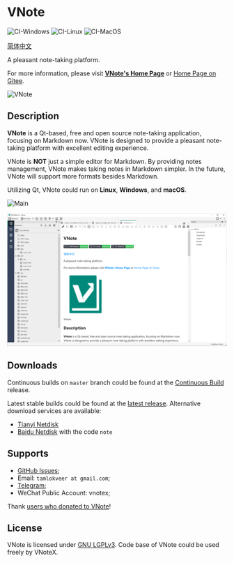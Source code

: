 # VNote
![CI-Windows](https://github.com/vnotex/vnote/actions/workflows/ci-win.yml/badge.svg?branch=master) ![CI-Linux](https://github.com/vnotex/vnote/actions/workflows/ci-linux.yml/badge.svg?branch=master) ![CI-MacOS](https://github.com/vnotex/vnote/actions/workflows/ci-macos.yml/badge.svg?branch=master)

[简体中文](README_zh_CN.md)

A pleasant note-taking platform.

For more information, please visit [**VNote's Home Page**](https://vnotex.github.io/vnote) or [Home Page on Gitee](https://tamlok.gitee.io/vnote).

![VNote](pics/vnote.png)

## Description
**VNote** is a Qt-based, free and open source note-taking application, focusing on Markdown now. VNote is designed to provide a pleasant note-taking platform with excellent editing experience.

VNote is **NOT** just a simple editor for Markdown. By providing notes management, VNote makes taking notes in Markdown simpler. In the future, VNote will support more formats besides Markdown.

Utilizing Qt, VNote could run on **Linux**, **Windows**, and **macOS**.

![Main](pics/main.png)

![Main2](pics/main2.png)

## Downloads
Continuous builds on `master` branch could be found at the [Continuous Build](https://github.com/vnotex/vnote/releases/tag/continuous-build) release.

Latest stable builds could be found at the [latest release](https://github.com/vnotex/vnote/releases/latest). Alternative download services are available:

* [Tianyi Netdisk](https://cloud.189.cn/t/Av67NvmEJVBv)
* [Baidu Netdisk](https://pan.baidu.com/s/1Fou1flmBsQUQ8Qs9V_M6Aw) with the code `note`

## Supports
* [GitHub Issues](https://github.com/vnotex/vnote/issues);
* Email: `tamlokveer at gmail.com`;
* [Telegram](https://t.me/vnotex);
* WeChat Public Account: vnotex;

Thank [users who donated to VNote](https://github.com/vnotex/vnote/wiki/Donate-List)!

## License
VNote is licensed under [GNU LGPLv3](https://opensource.org/licenses/LGPL-3.0). Code base of VNote could be used freely by VNoteX.
